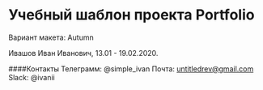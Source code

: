 # Учебный шаблон проекта Portfolio

Вариант макета: Autumn

Ивашов Иван Иванович, 13.01 - 19.02.2020.

####Контакты
Телеграмм: @simple_ivan
Почта: untitledrev@gmail.com
Slack: @ivanii